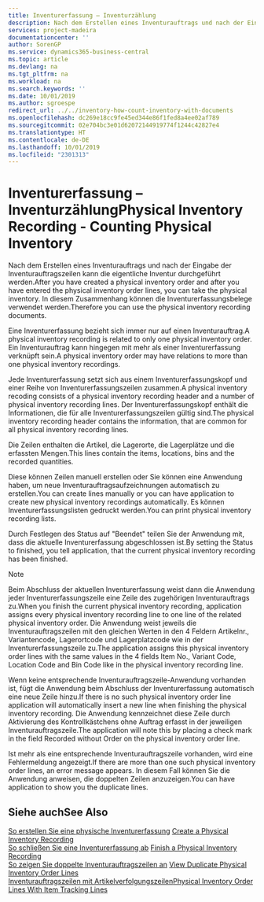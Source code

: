```yaml
---
title: Inventurerfassung – Inventurzählung
description: Nach dem Erstellen eines Inventurauftrags und nach der Eingabe der Inventurauftragszeilen kann die eigentliche Inventur durchgeführt werden. In diesem Zusammenhang können die Inventurerfassungsbelege verwendet werden.
services: project-madeira
documentationcenter: ''
author: SorenGP
ms.service: dynamics365-business-central
ms.topic: article
ms.devlang: na
ms.tgt_pltfrm: na
ms.workload: na
ms.search.keywords: ''
ms.date: 10/01/2019
ms.author: sgroespe
redirect_url: ../../inventory-how-count-inventory-with-documents
ms.openlocfilehash: dc269e18cc9fe45ed344e86f1fed8a4ee02af789
ms.sourcegitcommit: 02e704bc3e01d62072144919774f1244c42827e4
ms.translationtype: HT
ms.contentlocale: de-DE
ms.lasthandoff: 10/01/2019
ms.locfileid: "2301313"
---
```

# <a name="physical-inventory-recording---counting-physical-inventory"></a><span data-ttu-id="fbd62-104">Inventurerfassung – Inventurzählung</span><span class="sxs-lookup"><span data-stu-id="fbd62-104">Physical Inventory Recording - Counting Physical Inventory</span></span>
<span data-ttu-id="fbd62-105">Nach dem Erstellen eines Inventurauftrags und nach der Eingabe der Inventurauftragszeilen kann die eigentliche Inventur durchgeführt werden.</span><span class="sxs-lookup"><span data-stu-id="fbd62-105">After you have created a physical inventory order and after you have entered the physical inventory order lines, you can take the physical inventory.</span></span> <span data-ttu-id="fbd62-106">In diesem Zusammenhang können die Inventurerfassungsbelege verwendet werden.</span><span class="sxs-lookup"><span data-stu-id="fbd62-106">Therefore you can use the physical inventory recording documents.</span></span>  

<span data-ttu-id="fbd62-107">Eine Inventurerfassung bezieht sich immer nur auf einen Inventurauftrag.</span><span class="sxs-lookup"><span data-stu-id="fbd62-107">A physical inventory recording is related to only one physical inventory order.</span></span> <span data-ttu-id="fbd62-108">Ein Inventurauftrag kann hingegen mit mehr als einer Inventurerfassung verknüpft sein.</span><span class="sxs-lookup"><span data-stu-id="fbd62-108">A physical inventory order may have relations to more than one physical inventory recordings.</span></span>  

<span data-ttu-id="fbd62-109">Jede Inventurerfassung setzt sich aus einem Inventurerfassungskopf und einer Reihe von Inventurerfassungszeilen zusammen.</span><span class="sxs-lookup"><span data-stu-id="fbd62-109">A physical inventory recoding consists of a physical inventory recording header and a number of physical inventory recording lines.</span></span> <span data-ttu-id="fbd62-110">Der Inventurerfassungskopf enthält die Informationen, die für alle Inventurerfassungszeilen gültig sind.</span><span class="sxs-lookup"><span data-stu-id="fbd62-110">The physical inventory recording header contains the information, that are common for all physical inventory recording lines.</span></span>  

<span data-ttu-id="fbd62-111">Die Zeilen enthalten die Artikel, die Lagerorte, die Lagerplätze und die erfassten Mengen.</span><span class="sxs-lookup"><span data-stu-id="fbd62-111">This lines contain the items, locations, bins and the recorded quantities.</span></span>  

<span data-ttu-id="fbd62-112">Diese können Zeilen manuell erstellen oder Sie können eine Anwendung haben, um neue Inventurauftragsaufzeichnungen automatisch zu erstellen.</span><span class="sxs-lookup"><span data-stu-id="fbd62-112">You can create lines manually or you can have application to create new physical inventory recordings automatically.</span></span> <span data-ttu-id="fbd62-113">Es können Inventurerfassungslisten gedruckt werden.</span><span class="sxs-lookup"><span data-stu-id="fbd62-113">You can print physical inventory recording lists.</span></span>  

<span data-ttu-id="fbd62-114">Durch Festlegen des Status auf "Beendet" teilen Sie der Anwendung mit, dass die aktuelle Inventurerfassung abgeschlossen ist.</span><span class="sxs-lookup"><span data-stu-id="fbd62-114">By setting the Status to finished, you tell application, that the current physical inventory recording has been finished.</span></span>  

> [!NOTE]  
>  <span data-ttu-id="fbd62-115">Beim Abschluss der aktuellen Inventurerfassung weist dann die Anwendung jeder Inventurerfassungszeile eine Zeile des zugehörigen Inventurauftrags zu.</span><span class="sxs-lookup"><span data-stu-id="fbd62-115">When you finish the current physical inventory recording, application assigns every physical inventory recording line to one line of the related physical inventory order.</span></span> <span data-ttu-id="fbd62-116">Die Anwendung weist jeweils die Inventurauftragszeilen mit den gleichen Werten in den 4 Feldern Artikelnr., Variantencode, Lagerortcode und Lagerplatzcode wie in der Inventurerfassungszeile zu.</span><span class="sxs-lookup"><span data-stu-id="fbd62-116">The application assigns this physical inventory order lines with the same values in the 4 fields Item No., Variant Code, Location Code and Bin Code like in the physical inventory recording line.</span></span>  
>   
>  <span data-ttu-id="fbd62-117">Wenn keine entsprechende Inventurauftragszeile-Anwendung vorhanden ist, fügt die Anwendung beim Abschluss der Inventurerfassung automatisch eine neue Zeile hinzu.</span><span class="sxs-lookup"><span data-stu-id="fbd62-117">If there is no such physical inventory order line application will automatically insert a new line when finishing the physical inventory recording.</span></span> <span data-ttu-id="fbd62-118">Die Anwendung kennzeichnet diese Zeile durch Aktivierung des Kontrollkästchens ohne Auftrag erfasst in der jeweiligen Inventurauftragszeile.</span><span class="sxs-lookup"><span data-stu-id="fbd62-118">The application will note this by placing a check mark in the field Recorded without Order on the physical inventory order line.</span></span>  
>   
>  <span data-ttu-id="fbd62-119">Ist mehr als eine entsprechende Inventurauftragszeile vorhanden, wird eine Fehlermeldung angezeigt.</span><span class="sxs-lookup"><span data-stu-id="fbd62-119">If there are more than one such physical inventory order lines, an error message appears.</span></span> <span data-ttu-id="fbd62-120">In diesem Fall können Sie die Anwendung anweisen, die doppelten Zeilen anzuzeigen.</span><span class="sxs-lookup"><span data-stu-id="fbd62-120">You can have application to show you the duplicate lines.</span></span>  

## <a name="see-also"></a><span data-ttu-id="fbd62-121">Siehe auch</span><span class="sxs-lookup"><span data-stu-id="fbd62-121">See Also</span></span>  
 <span data-ttu-id="fbd62-122">[So erstellen Sie eine physische Inventurerfassung](how-to-create-a-physical-inventory-recording.md) </span><span class="sxs-lookup"><span data-stu-id="fbd62-122">[Create a Physical Inventory Recording](how-to-create-a-physical-inventory-recording.md) </span></span>  
 <span data-ttu-id="fbd62-123">[So schließen Sie eine Inventurerfassung ab](how-to-finish-a-physical-inventory-recording.md) </span><span class="sxs-lookup"><span data-stu-id="fbd62-123">[Finish a Physical Inventory Recording](how-to-finish-a-physical-inventory-recording.md) </span></span>  
 <span data-ttu-id="fbd62-124">[So zeigen Sie doppelte Inventurauftragszeilen an](how-to-view-duplicate-physical-inventory-order-lines.md) </span><span class="sxs-lookup"><span data-stu-id="fbd62-124">[View Duplicate Physical Inventory Order Lines](how-to-view-duplicate-physical-inventory-order-lines.md) </span></span>  
 [<span data-ttu-id="fbd62-125">Inventurauftragszeilen mit Artikelverfolgungszeilen</span><span class="sxs-lookup"><span data-stu-id="fbd62-125">Physical Inventory Order Lines With Item Tracking Lines</span></span>](physical-inventory-order-lines-with-item-tracking-lines.md)
